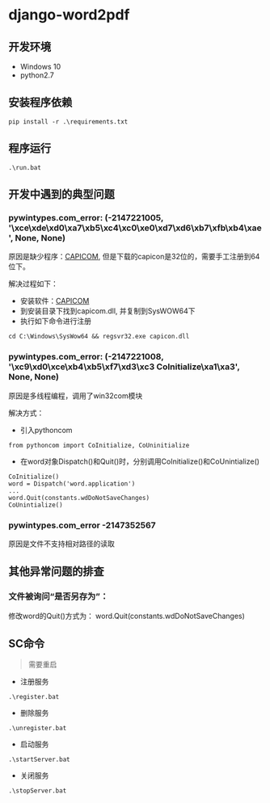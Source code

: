 # django-word2pdf

## 开发环境

+ Windows 10
+ python2.7

## 安装程序依赖

```
pip install -r .\requirements.txt
```

## 程序运行

```
.\run.bat
```

## 开发中遇到的典型问题

### pywintypes.com_error: (-2147221005, '\xce\xde\xd0\xa7\xb5\xc4\xc0\xe0\xd7\xd6\xb7\xfb\xb4\xae', None, None)

 原因是缺少程序：[CAPICOM](https://www.microsoft.com/en-us/download/details.aspx?id=25281), 但是下载的capicon是32位的，需要手工注册到64位下。
 
 解决过程如下：

+ 安装软件：[CAPICOM](https://www.microsoft.com/en-us/download/details.aspx?id=25281)
+ 到安装目录下找到capicom.dll, 并复制到SysWOW64下
+ 执行如下命令进行注册
 
```
cd C:\Windows\SysWow64 && regsvr32.exe capicon.dll
```

### pywintypes.com_error: (-2147221008, '\xc9\xd0\xce\xb4\xb5\xf7\xd3\xc3 CoInitialize\xa1\xa3', None, None)

原因是多线程编程，调用了win32com模块

解决方式：
+ 引入pythoncom

```
from pythoncom import CoInitialize, CoUninitialize
```

+ 在word对象Dispatch()和Quit()时，分别调用CoInitialize()和CoUnintialize()

```
CoInitialize()
word = Dispatch('word.application')
...
word.Quit(constants.wdDoNotSaveChanges)
CoUnintialize()
```

### pywintypes.com_error -2147352567

原因是文件不支持相对路径的读取

## 其他异常问题的排查

### 文件被询问“是否另存为”：

修改word的Quit()方式为： word.Quit(constants.wdDoNotSaveChanges)

## SC命令

> 需要重启

+ 注册服务

```
.\register.bat
```

+ 删除服务

```
.\unregister.bat
```

+ 启动服务

```
.\startServer.bat
```

+ 关闭服务

```
.\stopServer.bat
```